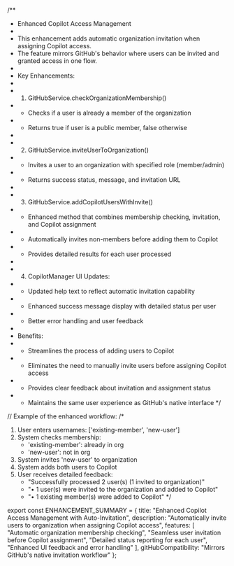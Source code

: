 /**
 * Enhanced Copilot Access Management
 * 
 * This enhancement adds automatic organization invitation when assigning Copilot access.
 * The feature mirrors GitHub's behavior where users can be invited and granted access in one flow.
 * 
 * Key Enhancements:
 * 
 * 1. GitHubService.checkOrganizationMembership()
 *    - Checks if a user is already a member of the organization
 *    - Returns true if user is a public member, false otherwise
 * 
 * 2. GitHubService.inviteUserToOrganization()
 *    - Invites a user to an organization with specified role (member/admin)
 *    - Returns success status, message, and invitation URL
 * 
 * 3. GitHubService.addCopilotUsersWithInvite()
 *    - Enhanced method that combines membership checking, invitation, and Copilot assignment
 *    - Automatically invites non-members before adding them to Copilot
 *    - Provides detailed results for each user processed
 * 
 * 4. CopilotManager UI Updates:
 *    - Updated help text to reflect automatic invitation capability
 *    - Enhanced success message display with detailed status per user
 *    - Better error handling and user feedback
 * 
 * Benefits:
 * - Streamlines the process of adding users to Copilot
 * - Eliminates the need to manually invite users before assigning Copilot access
 * - Provides clear feedback about invitation and assignment status
 * - Maintains the same user experience as GitHub's native interface
 */

// Example of the enhanced workflow:
/*
1. User enters usernames: ['existing-member', 'new-user']
2. System checks membership:
   - 'existing-member': already in org
   - 'new-user': not in org
3. System invites 'new-user' to organization
4. System adds both users to Copilot
5. User receives detailed feedback:
   - "Successfully processed 2 user(s) (1 invited to organization)"
   - "• 1 user(s) were invited to the organization and added to Copilot"
   - "• 1 existing member(s) were added to Copilot"
*/

export const ENHANCEMENT_SUMMARY = {
  title: "Enhanced Copilot Access Management with Auto-Invitation",
  description: "Automatically invite users to organization when assigning Copilot access",
  features: [
    "Automatic organization membership checking",
    "Seamless user invitation before Copilot assignment",
    "Detailed status reporting for each user",
    "Enhanced UI feedback and error handling"
  ],
  gitHubCompatibility: "Mirrors GitHub's native invitation workflow"
};